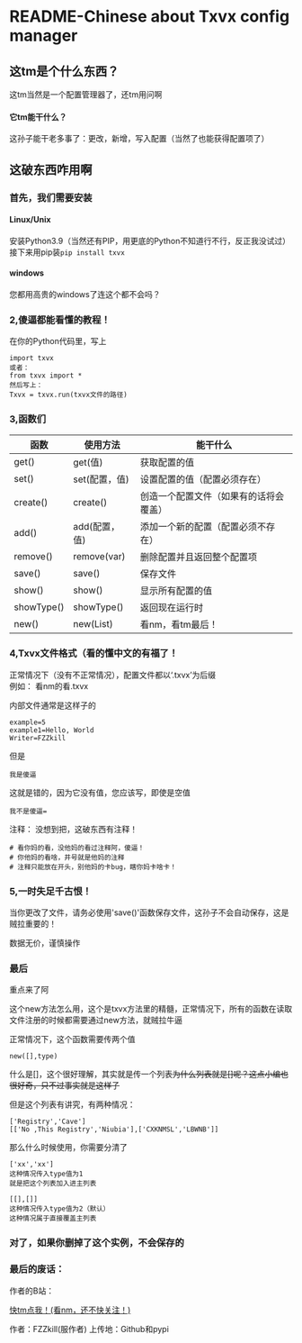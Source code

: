 # README-Chinese about Txvx config manager
## 这tm是个什么东西？
这tm当然是一个配置管理器了，还tm用问啊
#### 它tm能干什么？
这孙子能干老多事了：更改，新增，写入配置（当然了也能获得配置项了）

## 这破东西咋用啊
### 首先，我们需要安装
#### Linux/Unix
安装Python3.9（当然还有PIP，用更底的Python不知道行不行，反正我没试过）
接下来用pip装`pip install txvx`
#### windows
您都用高贵的windows了连这个都不会吗？

### 2,傻逼都能看懂的教程！

在你的Python代码里，写上
    
    import txvx
    或者：
    from txvx import *
    然后写上：
    Txvx = txvx.run(txvx文件的路径)

### 3,函数们
| 函数       | 使用方法      | 能干什么                               |
|------------|---------------|----------------------------------------|
| get()      | get(值)       | 获取配置的值                           |
| set()      | set(配置，值) | 设置配置的值（配置必须存在）           |
| create()   | create()      | 创造一个配置文件（如果有的话将会覆盖） |
| add()      | add(配置，值) | 添加一个新的配置（配置必须不存在）     |
| remove()   | remove(var)   | 删除配置并且返回整个配置项             |
| save()     | save()        | 保存文件               |
| show()     | show()        | 显示所有配置的值                       |
| showType() | showType()    | 返回现在运行时                         |
| new()      | new(List)     | 看nm，看tm最后！                       |
### 4,Txvx文件格式（看的懂中文的有福了！

正常情况下（没有不正常情况），配置文件都以‘.txvx’为后缀<br>
例如：  看nm的看.txvx

内部文件通常是这样子的

    example=5
    example1=Hello, World
    Writer=FZZkill

但是

    我是傻逼
这就是错的，因为它没有值，您应该写，即使是空值

    我不是傻逼=

注释：
没想到把，这破东西有注释！

    # 看你妈的看，没他妈的看过注释阿，傻逼！
    # 你他妈的看啥，井号就是他妈的注释
    # 注释只能放在开头，别他妈的卡bug，瞎你妈卡啥卡！

### 5,一时失足千古恨！
当你更改了文件，请务必使用'save()'函数保存文件，这孙子不会自动保存，这是贼拉重要的！

数据无价，谨慎操作

### 最后
重点来了阿

这个new方法怎么用，这个是txvx方法里的精髓，正常情况下，所有的函数在读取文件注册的时候都需要通过new方法，就贼拉牛逼

正常情况下，这个函数需要传两个值
    
    new([],type)
   
   什么是[]，这个很好理解，其实就是传一个列表~~为什么列表就是[]呢？这点小编也很好奇，只不过事实就是这样子~~

但是这个列表有讲究，有两种情况：
    
    ['Registry','Cave']
    [['No ,This Registry','Niubia'],['CXKNMSL','LBWNB']]
 
那么什么时候使用，你需要分清了
    
    ['xx','xx']
    这种情况传入type值为1
    就是把这个列表加入进主列表
    
    [[],[]]
    这种情况传入type值为2（默认）
    这种情况属于直接覆盖主列表
### 对了，如果你删掉了这个实例，不会保存的
### 最后的废话：
作者的B站：<p><a href="https://space.bilibili.com/626855532">快tm点我！(看nm，还不快关注！)</a></p>
作者：FZZkill(服作者)
上传地：Github和pypi
